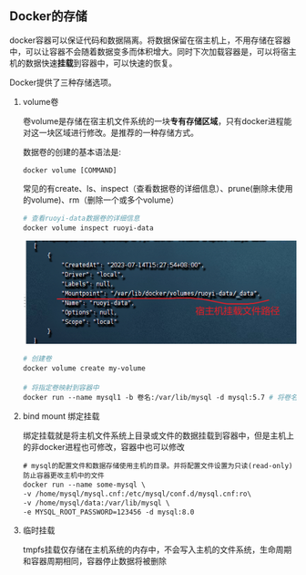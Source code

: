 ## Docker的存储

docker容器可以保证代码和数据隔离。将数据保留在宿主机上，不用存储在容器中，可以让容器不会随着数据变多而体积增大。同时下次加载容器是，可以将宿主机的数据快速**挂载**到容器中，可以快速的恢复。

Docker提供了三种存储选项。

1. volume卷

   卷volume是存储在宿主机文件系统的一块**专有存储区域**，只有docker进程能对这一块区域进行修改。是推荐的一种存储方式。

   数据卷的创建的基本语法是:

   ```shell
   docker volume [COMMAND]
   ```

   常见的有create、ls、inspect（查看数据卷的详细信息）、prune(删除未使用的volume)、rm（删除一个或多个volume）

   ```dockerfile
   # 查看ruoyi-data数据卷的详细信息
   docker volume inspect ruoyi-data
   ```

   ![image-20230715120934273](.\img\image-20230715120934273.png)

   ```dockerfile
   # 创建卷
   docker volume create my-volume
   
   # 将指定卷映射到容器中
   docker run --name mysql1 -b 卷名:/var/lib/mysql -d mysql:5.7 # 将卷名和mysql5.7版本的镜像创建的容器mysql1的/var/lib/mysql文件夹进行映射,如果卷名不存在，docker会自动帮助我们创建这个新卷
   ```

   

2. bind mount 绑定挂载

   绑定挂载就是将主机文件系统上目录或文件的数据挂载到容器中，但是主机上的非docker进程也可修改，容器中也可以修改

   ```nginx
   # mysql的配置文件和数据存储使用主机的目录。并将配置文件设置为只读(read-only)防止容器更改主机中的文件
   docker run --name some-mysql \
   -v /home/mysql/mysql.cnf:/etc/mysql/conf.d/mysql.cnf:ro\
   -v /home/mysql/data:/var/lib/mysql \
   -e MYSQL_ROOT_PASSWORD=123456 -d mysql:8.0
   ```

3. 临时挂载

   tmpfs挂载仅存储在主机系统的内存中，不会写入主机的文件系统，生命周期和容器周期相同，容器停止数据将被删除